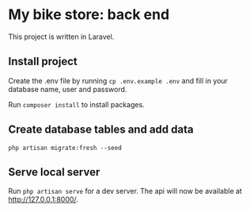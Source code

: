 # My bike store: back end

This project is written in Laravel.

## Install project
Create the .env file by running `cp .env.example .env` and fill in your database name, user and password.

Run `composer install` to install packages.

## Create database tables and add data

`php artisan migrate:fresh --seed`

## Serve local server

Run `php artisan serve` for a dev server. The api will now be available at http://127.0.0.1:8000/.

